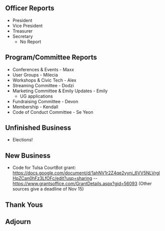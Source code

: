 ## Officer Reports

- President
- Vice President
- Treasurer 
- Secretary 
	- No Report

## Program/Committee Reports

- Conferences & Events - Maxx
- User Groups - Milecia
- Workshops & Civic Tech - Alex
- Streaming Committee - Dodzi 
- Marketing Committee & Emily Updates - Emily
	- UG applications
- Fundraising Committee - Devon
- Membership - Kendall
- Code of Conduct Committee - Se Yeon

## Unfinished Business
- Elections! 

## New Business
- Code for Tulsa CourtBot grant: https://docs.google.com/document/d/1ahNV1r2Z4qe2yyni_6VV5NLVrglHpZCan0hFz3LfOFc/edit?usp=sharing
-- https://www.grantsoffice.com/GrantDetails.aspx?gid=56093 (Other sources give a deadline of Nov 15)

## Thank Yous

## Adjourn

